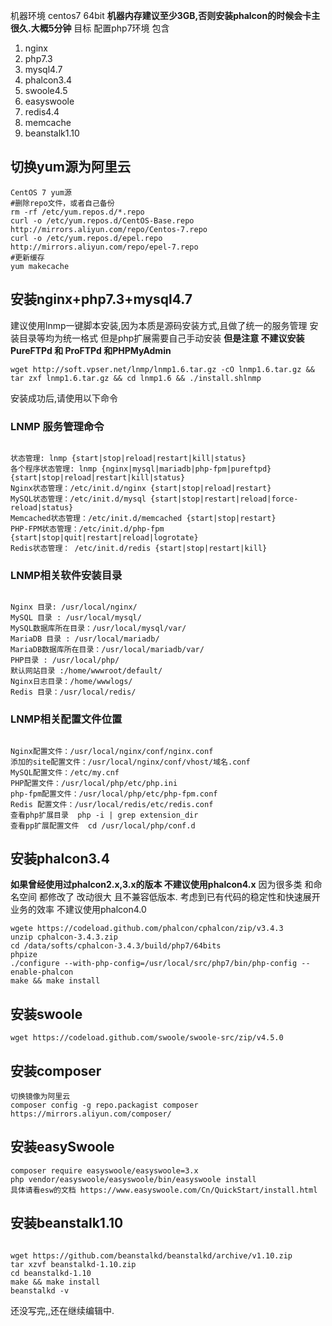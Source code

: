 机器环境  centos7 64bit
**机器内存建议至少3GB,否则安装phalcon的时候会卡主很久.大概5分钟**
目标
配置php7环境
包含

1. nginx
2. php7.3
3. mysql4.7
4. phalcon3.4
5. swoole4.5
6. easyswoole
7. redis4.4
8. memcache
9. beanstalk1.10

## 切换yum源为阿里云
```
CentOS 7 yum源
#删除repo文件，或者自己备份
rm -rf /etc/yum.repos.d/*.repo 
curl -o /etc/yum.repos.d/CentOS-Base.repo http://mirrors.aliyun.com/repo/Centos-7.repo
curl -o /etc/yum.repos.d/epel.repo http://mirrors.aliyun.com/repo/epel-7.repo
#更新缓存
yum makecache 
```


## 安装nginx+php7.3+mysql4.7
建议使用lnmp一键脚本安装,因为本质是源码安装方式,且做了统一的服务管理 安装目录等均为统一格式
但是php扩展需要自己手动安装
**但是注意 不建议安装PureFTPd 和 ProFTPd 和PHPMyAdmin**
```
wget http://soft.vpser.net/lnmp/lnmp1.6.tar.gz -cO lnmp1.6.tar.gz && tar zxf lnmp1.6.tar.gz && cd lnmp1.6 && ./install.shlnmp
```
安装成功后,请使用以下命令
### LNMP 服务管理命令
```
  
状态管理: lnmp {start|stop|reload|restart|kill|status}  
各个程序状态管理: lnmp {nginx|mysql|mariadb|php-fpm|pureftpd} {start|stop|reload|restart|kill|status}  
Nginx状态管理：/etc/init.d/nginx {start|stop|reload|restart}  
MySQL状态管理：/etc/init.d/mysql {start|stop|restart|reload|force-reload|status}  
Memcached状态管理：/etc/init.d/memcached {start|stop|restart}  
PHP-FPM状态管理：/etc/init.d/php-fpm {start|stop|quit|restart|reload|logrotate}  
Redis状态管理： /etc/init.d/redis {start|stop|restart|kill}
```
### LNMP相关软件安装目录
```

Nginx 目录: /usr/local/nginx/
MySQL 目录 : /usr/local/mysql/
MySQL数据库所在目录：/usr/local/mysql/var/
MariaDB 目录 : /usr/local/mariadb/
MariaDB数据库所在目录：/usr/local/mariadb/var/
PHP目录 : /usr/local/php/
默认网站目录 :/home/wwwroot/default/
Nginx日志目录：/home/wwwlogs/
Redis 目录：/usr/local/redis/

```
### LNMP相关配置文件位置
```

Nginx配置文件：/usr/local/nginx/conf/nginx.conf
添加的site配置文件：/usr/local/nginx/conf/vhost/域名.conf
MySQL配置文件：/etc/my.cnf
PHP配置文件：/usr/local/php/etc/php.ini
php-fpm配置文件：/usr/local/php/etc/php-fpm.conf
Redis 配置文件：/usr/local/redis/etc/redis.conf
查看php扩展目录  php -i | grep extension_dir
查看pp扩展配置文件  cd /usr/local/php/conf.d
```
## 安装phalcon3.4
**如果曾经使用过phalcon2.x,3.x的版本  不建议使用phalcon4.x**
因为很多类 和命名空间 都修改了  改动很大
且不兼容低版本.
考虑到已有代码的稳定性和快速展开业务的效率 不建议使用phalcon4.0
````
wgete https://codeload.github.com/phalcon/cphalcon/zip/v3.4.3
unzip cphalcon-3.4.3.zip
cd /data/softs/cphalcon-3.4.3/build/php7/64bits
phpize
./configure --with-php-config=/usr/local/src/php7/bin/php-config --enable-phalcon
make && make install

````

## 安装swoole
```
wget https://codeload.github.com/swoole/swoole-src/zip/v4.5.0

```

## 安装composer
```
切换镜像为阿里云
composer config -g repo.packagist composer https://mirrors.aliyun.com/composer/
```

## 安装easySwoole

```
composer require easyswoole/easyswoole=3.x
php vendor/easyswoole/easyswoole/bin/easyswoole install
具体请看esw的文档 https://www.easyswoole.com/Cn/QuickStart/install.html
```


## 安装beanstalk1.10
```

wget https://github.com/beanstalkd/beanstalkd/archive/v1.10.zip
tar xzvf beanstalkd-1.10.zip
cd beanstalkd-1.10
make && make install
beanstalkd -v

```



还没写完,,还在继续编辑中.